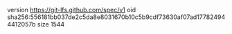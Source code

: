 version https://git-lfs.github.com/spec/v1
oid sha256:556181bb037de2c5da8e8031670b10c5b9cdf73630af07ad177824944412057b
size 1544
